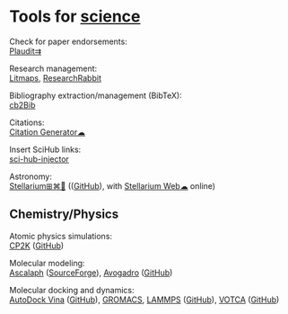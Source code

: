 
# Tools for [science](https://notageni.us/science/)

Check for paper endorsements:  
[Plaudit⇉](https://plaudit.pub/)

Research management:  
[Litmaps](https://www.litmaps.com/),
[ResearchRabbit](https://www.researchrabbit.ai/)

Bibliography extraction/management (BibTeX):  
[cb2Bib](https://www.molspaces.com/cb2bib/)

Citations:  
[Citation Generator☁](https://www.citationgenerator.com/)

Insert SciHub links:  
[sci-hub-injector](https://github.com/justjosias/sci-hub-injector)

Astronomy:  
[Stellarium⊞⌘🐧](https://stellarium.org/) (([GitHub](https://github.com/Stellarium/stellarium)), with [Stellarium Web☁](https://stellarium-web.org/) online)

## Chemistry/Physics

Atomic physics simulations:  
[CP2K](https://www.cp2k.org/) ([GitHub](https://github.com/cp2k/cp2k/))

Molecular modeling:  
[Ascalaph](http://www.biomolecular-modeling.com/Ascalaph/) ([SourceForge](https://sourceforge.net/projects/asc-designer/)),
[Avogadro](https://avogadro.cc/) ([GitHub](https://github.com/Avogadro/two.avogadro.cc))

Molecular docking and dynamics:  
[AutoDock Vina](https://vina.scripps.edu/) ([GitHub](https://github.com/ccsb-scripps/AutoDock-Vina)),
[GROMACS](https://www.gromacs.org/),
[LAMMPS](https://www.lammps.org/) ([GitHub](https://github.com/lammps/lammps)),
[VOTCA](https://www.votca.org/) ([GitHub](https://github.com/votca/votca))

